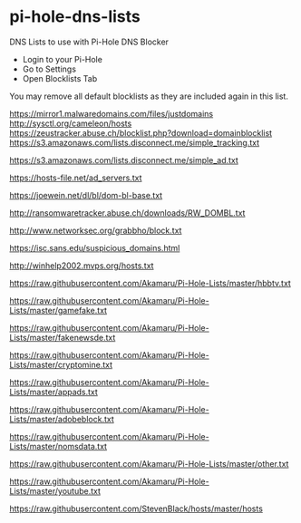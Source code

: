 # pi-hole-dns-lists
DNS Lists to use with Pi-Hole DNS Blocker

 - Login to your Pi-Hole
 - Go to Settings
 - Open Blocklists Tab
 
You may remove all default blocklists as they are included again in this list.

https://mirror1.malwaredomains.com/files/justdomains </br>
http://sysctl.org/cameleon/hosts </br>
https://zeustracker.abuse.ch/blocklist.php?download=domainblocklist 	 </br>
https://s3.amazonaws.com/lists.disconnect.me/simple_tracking.txt 	 </br>

https://s3.amazonaws.com/lists.disconnect.me/simple_ad.txt 	

https://hosts-file.net/ad_servers.txt 	

https://joewein.net/dl/bl/dom-bl-base.txt 	

http://ransomwaretracker.abuse.ch/downloads/RW_DOMBL.txt 	

http://www.networksec.org/grabbho/block.txt 	

https://isc.sans.edu/suspicious_domains.html 	

http://winhelp2002.mvps.org/hosts.txt 	

https://raw.githubusercontent.com/Akamaru/Pi-Hole-Lists/master/hbbtv.txt 	

https://raw.githubusercontent.com/Akamaru/Pi-Hole-Lists/master/gamefake.txt 	

https://raw.githubusercontent.com/Akamaru/Pi-Hole-Lists/master/fakenewsde.txt 	

https://raw.githubusercontent.com/Akamaru/Pi-Hole-Lists/master/cryptomine.txt 	

https://raw.githubusercontent.com/Akamaru/Pi-Hole-Lists/master/appads.txt 	

https://raw.githubusercontent.com/Akamaru/Pi-Hole-Lists/master/adobeblock.txt 	

https://raw.githubusercontent.com/Akamaru/Pi-Hole-Lists/master/nomsdata.txt 	

https://raw.githubusercontent.com/Akamaru/Pi-Hole-Lists/master/other.txt 	

https://raw.githubusercontent.com/Akamaru/Pi-Hole-Lists/master/youtube.txt 	

https://raw.githubusercontent.com/StevenBlack/hosts/master/hosts
